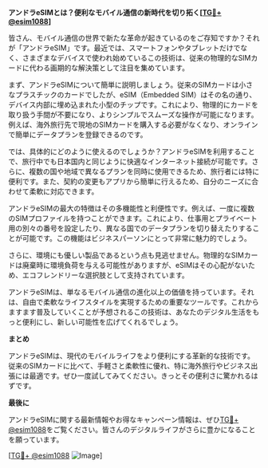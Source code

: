 **アンドラeSIMとは？便利なモバイル通信の新時代を切り拓く[[TG💪+ @esim1088](https://t.me/s/esim1088)]**

皆さん、モバイル通信の世界で新たな革命が起きているのをご存知ですか？それが「アンドラeSIM」です。最近では、スマートフォンやタブレットだけでなく、さまざまなデバイスで使われ始めているこの技術は、従来の物理的なSIMカードに代わる画期的な解決策として注目を集めています。

まず、アンドラeSIMについて簡単に説明しましょう。従来のSIMカードは小さなプラスチックのカードでしたが、eSIM（Embedded SIM）はその名の通り、デバイス内部に埋め込まれた小型のチップです。これにより、物理的にカードを取り扱う手間が不要になり、よりシンプルでスムーズな操作が可能になります。例えば、海外旅行先で現地のSIMカードを購入する必要がなくなり、オンラインで簡単にデータプランを登録できるのです。

では、具体的にどのように使えるのでしょうか？アンドラeSIMを利用することで、旅行中でも日本国内と同じように快適なインターネット接続が可能です。さらに、複数の国や地域で異なるプランを同時に使用できるため、旅行者には特に便利です。また、契約の変更もアプリから簡単に行えるため、自分のニーズに合わせて柔軟に対応できます。

アンドラeSIMの最大の特徴はその多機能性と利便性です。例えば、一度に複数のSIMプロファイルを持つことができます。これにより、仕事用とプライベート用の別々の番号を設定したり、異なる国でのデータプランを切り替えたりすることが可能です。この機能はビジネスパーソンにとって非常に魅力的でしょう。

さらに、環境にも優しい製品であるという点も見逃せません。物理的なSIMカードは廃棄時に環境負荷を与える可能性がありますが、eSIMはその心配がないため、エコフレンドリーな選択肢として支持されています。

アンドラeSIMは、単なるモバイル通信の進化以上の価値を持っています。それは、自由で柔軟なライフスタイルを実現するための重要なツールです。これからますます普及していくことが予想されるこの技術は、あなたのデジタル生活をもっと便利にし、新しい可能性を広げてくれるでしょう。

**まとめ**

アンドラeSIMは、現代のモバイルライフをより便利にする革新的な技術です。従来のSIMカードに比べて、手軽さと柔軟性に優れ、特に海外旅行やビジネス出張には最適です。ぜひ一度試してみてください。きっとその便利さに驚かれるはずです。

**最後に**

アンドラeSIMに関する最新情報やお得なキャンペーン情報は、ぜひ[TG💪+ @esim1088](https://t.me/s/esim1088)をご覧ください。皆さんのデジタルライフがさらに豊かになることを願っています。

[[TG💪+ @esim1088](https://t.me/s/esim1088) ![Image](https://i.postimg.cc/Y0z9fWf4/image.png)]